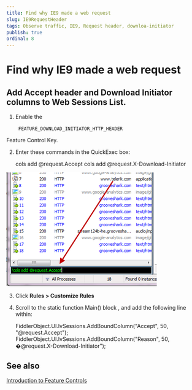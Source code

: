 ```yaml
---
title: Find why IE9 made a web request
slug: IE9RequestHeader
tags: Observe traffic, IE9, Request header, downloa-initiator
publish: true
ordinal: 8
---
```


Find why IE9 made a web request
===============================

Add Accept header and Download Initiator columns to **Web Sessions List**.
--------------------------------------------------------------------------

1. Enable the 

		FEATURE_DOWNLOAD_INITIATOR_HTTP_HEADER 
	
 Feature Control Key. 

2. Enter these commands in the QuickExec box:

	cols add @request.Accept
	cols add @request.X-Download-Initiator

 ![QuickExec Command][1]

3. Click **Rules > Customize Rules**

4. Scroll to the static function Main() block , and add the following line within:

	FiddlerObject.UI.lvSessions.AddBoundColumn("Accept", 50, "@request.Accept");
	FiddlerObject.UI.lvSessions.AddBoundColumn("Reason", 50, �@request.X-Download-Initiator");

See also
--------

[Introduction to Feature Controls][9]

[1]: ../../images/IE9RequestHeader/QuickExecCommand.png
[9]: http://msdn.microsoft.com/en-us/library/ms537184(v=vs.85).aspx
